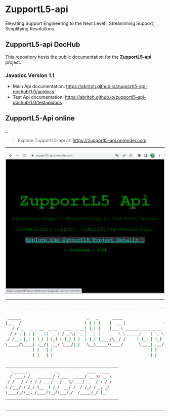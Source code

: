 # ZupportL5-api

Elevating Support Engineering to the Next Level | Streamlining Support, Simplifying Resolutions.

## ZupportL5-api DocHub

This repository hosts the public documentation for the **ZupportL5-api** project.

### Javadoc Version 1.1

<ul>
<li>Main Api documentation: 
<a target="_blank" href="https://abritoh.github.io/zupportl5-api-dochub/1.0/apidocs">https://abritoh.github.io/zupportl5-api-dochub/1.0/apidocs</a>
</li>
<li>Test Api documentation: 
<a target="_blank" href="https://abritoh.github.io/zupportl5-api-dochub/1.0/testapidocs">https://abritoh.github.io/zupportl5-api-dochub/1.0/testapidocs</a>
</li>
</ul>


## ZupportL5-Api online
_

> Explore ZupportL5-api at: https://zupportl5-api.onrender.com



___


[![ZupportL5-Api](./images/zupportL5-api-live-2024-1212.png "ZupportL5-Api")](https://zupportl5-api.onrender.com)

___




```bash
___________________________________________________________________________

 ______                             _   _      _____                   _ 
|___  /                            | | | |    |  ___|                 (_)
   / / _   _ _ __  _ __   ___  _ __| |_| |    |___ \ ______ __ _ _ __  _ 
  / / | | | | '_ \| '_ \ / _ \| '__| __| |        \ \______/ _` | '_ \| |
./ /__| |_| | |_) | |_) | (_) | |  | |_| |____/\__/ /     | (_| | |_) | |
\_____/\__,_| .__/| .__/ \___/|_|   \__\_____/\____/       \__,_| .__/|_|
            | |   | |                                           | |      
            |_|   |_|                                           |_|      

__________________________________________________
   ________           __            ____  ____ 
  / ____/ /_  _______/ /____  _____/ __ )/ __ \
 / /   / / / / / ___/ __/ _ \/ ___/ __  / /_/ /
/ /___/ / /_/ (__  ) /_/  __/ /  / /_/ / _, _/ 
\____/_/\__,_/____/\__/\___/_/  /_____/_/ |_|  
__________________________________________________

___________________________________________________________________________

```


